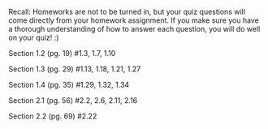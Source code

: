 Recall: Homeworks are not to be turned in, but your quiz questions will come directly from your homework assignment. If you make sure you have a thorough understanding of how to answer each question, you will do well on your quiz! :)

Section 1.2 (pg. 19) #1.3, 1.7, 1.10

Section 1.3 (pg. 29) #1.13, 1.18, 1.21, 1.27

Section 1.4 (pg. 35) #1.29, 1.32, 1.34

Section 2.1 (pg. 56) #2.2, 2.6, 2.11, 2.16

Section 2.2 (pg. 69) #2.22
